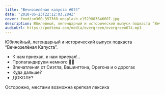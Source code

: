 ```yaml
---
title: "Вечнозелёная капуста #074"
date: "2018-06-23T22:12:03.284Z"
cover: foodism360-397360-unsplash-e1529883646607.jpg
description: Юбилейный, легендарный и исторический выпуск подкаста “Вечнозелёная Капуста”...
audioUrl: https://podtema.com/media/evergreen/evergreen074.mp3
---
```


Юбилейный, легендарный и исторический выпуск подкаста “Вечнозелёная Капуста”.

- К нам приехал, к нам приехал!..
- Пропагандируем немного 🏳️‍🌈
- Впечатления от Сиэтла, Вашингтона, Орегона и о дорогах
- Куда дальше?
- ДОКОЛЕ?

Осторожно, местами возможна крепкая лексика